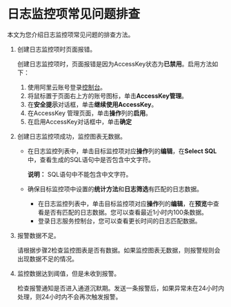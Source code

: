 # 日志监控项常见问题排查

本文为您介绍日志监控项常见问题的排查方法。

1.  创建日志监控项时页面报错。

    创建日志监控项时，页面报错是因为AccessKey状态为**已禁用**。启用方法如下：

    1.  使用阿里云账号登录[控制台](https://homenew.console.aliyun.com)。
    2.  将鼠标置于页面右上方的账号图标，单击**AccessKey管理**。
    3.  在**安全提示**对话框，单击**继续使用AccessKey**。
    4.  在AccessKey 管理页面，单击**操作**列的**启用**。
    5.  在启用AccessKey对话框中，单击**确定**
2.  创建日志监控项成功，监控图表无数据。

    -   在日志监控列表中，单击目标监控项对应**操作**列的**编辑**，在**Select SQL**中，查看生成的SQL语句中是否包含中文字符。

        **说明：** SQL语句中不能包含中文字符。

    -   确保目标监控项中设置的**统计方法**和**日志筛选**有匹配的日志数据。
        -   在日志监控列表中，单击目标监控项对应**操作**列的**编辑**，在**预览**中查看是否有匹配的日志数据。您可以查看最近1小时内100条数据。
        -   登录日志服务控制台，您可以查看更长时间的日志匹配数据。
3.  报警数据不足。

    请根据步骤2检查监控图表是否有数据。如果监控图表无数据，则报警规则会出现数据不足的情况。

4.  监控数据达到阈值，但是未收到报警。

    检查报警通知是否进入通道沉默期。发送一条报警后，如果异常未在24小时内处理，则24小时内不会再次触发报警。


